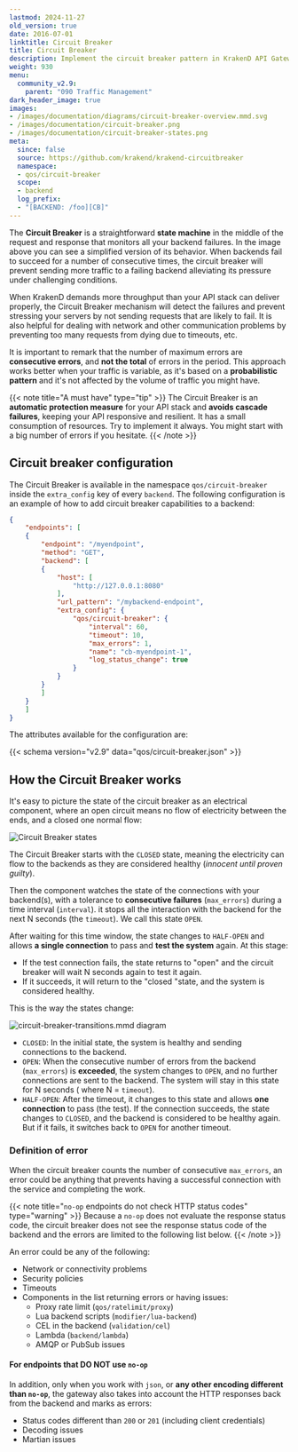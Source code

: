 ```yaml
---
lastmod: 2024-11-27
old_version: true
date: 2016-07-01
linktitle: Circuit Breaker
title: Circuit Breaker
description: Implement the circuit breaker pattern in KrakenD API Gateway to enhance the resilience and stability of your API ecosystem
weight: 930
menu:
  community_v2.9:
    parent: "090 Traffic Management"
dark_header_image: true
images:
- /images/documentation/diagrams/circuit-breaker-overview.mmd.svg
- /images/documentation/circuit-breaker.png
- /images/documentation/circuit-breaker-states.png
meta:
  since: false
  source: https://github.com/krakend/krakend-circuitbreaker
  namespace:
  - qos/circuit-breaker
  scope:
  - backend
  log_prefix:
  - "[BACKEND: /foo][CB]"
---
```

The **Circuit Breaker** is a straightforward **state machine** in the middle of the request and response that monitors all your backend failures. In the image above you can see a simplified version of its behavior. When backends fail to succeed for a number of consecutive times, the circuit breaker will prevent sending more traffic to a failing backend alleviating its pressure under challenging conditions.

When KrakenD demands more throughput than your API stack can deliver properly, the Circuit Breaker mechanism will detect the failures and prevent stressing your servers by not sending requests that are likely to fail. It is also helpful for dealing with network and other communication problems by preventing too many requests from dying due to timeouts, etc.

It is important to remark that the number of maximum errors are **consecutive errors**, and **not the total** of errors in the period. This approach works better when your traffic is variable, as it's based on a **probabilistic pattern** and it's not affected by the volume of traffic you might have.

{{< note title="A must have" type="tip" >}}
The Circuit Breaker is an **automatic protection measure** for your API stack and **avoids cascade failures**, keeping your API responsive and resilient. It has a small consumption of resources. Try to implement it always. You might start with a big number of errors if you hesitate.
{{< /note >}}


## Circuit breaker configuration

The Circuit Breaker is available in the namespace `qos/circuit-breaker` inside the `extra_config` key of every `backend`. The following configuration is an example of how to add circuit breaker capabilities to a backend:
```json
{
    "endpoints": [
    {
        "endpoint": "/myendpoint",
        "method": "GET",
        "backend": [
        {
            "host": [
                "http://127.0.0.1:8080"
            ],
            "url_pattern": "/mybackend-endpoint",
            "extra_config": {
                "qos/circuit-breaker": {
                    "interval": 60,
                    "timeout": 10,
                    "max_errors": 1,
                    "name": "cb-myendpoint-1",
                    "log_status_change": true
                }
            }
        }
        ]
    }
    ]
}
```

The attributes available for the configuration are:

{{< schema version="v2.9" data="qos/circuit-breaker.json" >}}

## How the Circuit Breaker works
It's easy to picture the state of the circuit breaker as an electrical component, where an open circuit means no flow of electricity between the ends, and a closed one normal flow:

<img title="Circuit Breaker states" src="/images/documentation/circuit-breaker.png" class="dark-version-available">

The Circuit Breaker starts with the `CLOSED` state, meaning the electricity can flow to the backends as they are considered healthy (*innocent until proven guilty*).

Then the component watches the state of the connections with your backend(s), with a tolerance to **consecutive failures** (`max_errors`) during a time interval (`interval`). it stops all the interaction with the backend for the next N seconds (the `timeout`). We call this state `OPEN`.

After waiting for this time window, the state changes to `HALF-OPEN` and allows **a single connection** to pass and **test the system** again. At this stage:
- If the test connection fails, the state returns to "open" and the circuit breaker will wait N seconds again to test it again.
- If it succeeds, it will return to the "closed "state,  and the system is considered healthy.

This is the way the states change:

![circuit-breaker-transitions.mmd diagram](/images/documentation/diagrams/circuit-breaker-transitions.mmd.svg)

- `CLOSED`: In the initial state, the system is healthy and sending connections to the backend.
- `OPEN`: When the consecutive number of errors from the backend (`max_errors`) is **exceeded**, the system changes to `OPEN`, and no further connections are sent to the backend. The system will stay in this state for N seconds ( where N = `timeout`).
- `HALF-OPEN`: After the timeout, it changes to this state and allows **one connection** to pass (the test). If the connection succeeds, the state changes to `CLOSED`, and the backend is considered to be healthy again. But if it fails, it switches back to `OPEN` for another timeout.

### Definition of error

When the circuit breaker counts the number of consecutive `max_errors`, an error could be anything that prevents having a successful connection with the service and completing the work.

{{< note title="`no-op` endpoints do not check HTTP status codes" type="warning" >}}
Because a `no-op` does not evaluate the response status code, the circuit breaker does not see the response status code of the backend and the errors are limited to the following list below.
{{< /note >}}


An error could be any of the following:

- Network or connectivity problems
- Security policies
- Timeouts
- Components in the list returning errors or having issues:
    - Proxy rate limit (`qos/ratelimit/proxy`)
    - Lua backend scripts (`modifier/lua-backend`)
    - CEL in the backend (`validation/cel`)
    - Lambda (`backend/lambda`)
    - AMQP or PubSub issues

#### For endpoints that DO NOT use `no-op`
In addition, only when you work with `json`, or **any other encoding different than `no-op`**, the gateway also takes into account the HTTP responses back from the backend and marks as errors:

- Status codes different than `200` or `201` (including client credentials)
- Decoding issues
- Martian issues
